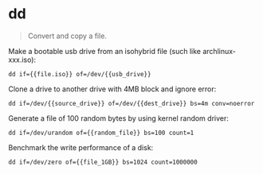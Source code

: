 dd
==

> Convert and copy a file.

Make a bootable usb drive from an isohybrid file (such like archlinux-xxx.iso):

    dd if={{file.iso}} of=/dev/{{usb_drive}}

Clone a drive to another drive with 4MB block and ignore error:

    dd if=/dev/{{source_drive}} of=/dev/{{dest_drive}} bs=4m conv=noerror

Generate a file of 100 random bytes by using kernel random driver:

    dd if=/dev/urandom of={{random_file}} bs=100 count=1

Benchmark the write performance of a disk:

    dd if=/dev/zero of={{file_1GB}} bs=1024 count=1000000
